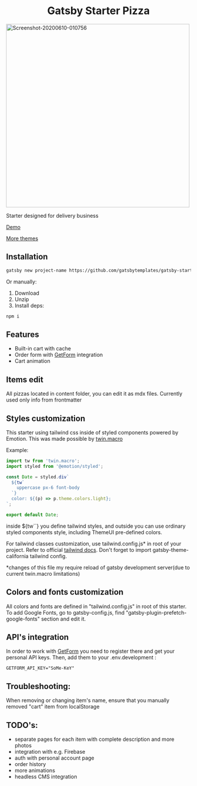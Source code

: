 <h1 align="center">
  Gatsby Starter Pizza
</h1>

<img src="https://i.ibb.co/y6G6SKT/Screenshot-20200610-010756.png" alt="Screenshot-20200610-010756" width="500px" />

Starter designed for delivery business

[Demo](https://pizza.gatsbytemplates.io/)

[More themes](https://gatsbytemplates.io/)
## Installation

```sh
gatsby new project-name https://github.com/gatsbytemplates/gatsby-starter-pizza.git
```

Or manually:

1. Download
2. Unzip
3. Install deps:
```sh
npm i
```


## Features

* Built-in cart with cache
* Order form with [GetForm](https://getform.io/) integration
* Cart animation

## Items edit

All pizzas located in content folder, you can edit it as mdx files. Currently used only info from frontmatter

## Styles customization

This starter using tailwind css inside of styled components powered by Emotion. This was made possible by [twin.macro](https://github.com/ben-rogerson/twin.macro)

Example:

```javascript
import tw from 'twin.macro';
import styled from '@emotion/styled';

const Date = styled.div`
  ${tw`
    uppercase px-6 font-body
  `}
  color: ${(p) => p.theme.colors.light};
`;

export default Date;
```

inside ${tw``} you define tailwind styles, and outside you can use ordinary styled components style, including ThemeUI pre-defined colors.

For tailwind classes customization, use tailwind.config.js* in root of your project. Refer to official [tailwind docs](https://tailwindcss.com/docs/configuration/). Don't forget to import gatsby-theme-california tailwind config. 

*changes of this file my require reload of gatsby development server(due to current twin.macro limitations)

## Colors and fonts customization

All colors and fonts are defined in "tailwind.config.js" in root of this starter. 
To add Google Fonts, go to gatsby-config.js, find "gatsby-plugin-prefetch-google-fonts" section and edit it.

## API's integration
In order to work with [GetForm](https://getform.io/) you need to register there and get your personal API keys. Then, add them to your .env.development :
```
GETFORM_API_KEY="SoMe-KeY"
```

## Troubleshooting:
When removing or changing item's name, ensure that you manually removed "cart" item from localStorage

## TODO's:
* separate pages for each item with complete description and more photos
* integration with e.g. Firebase
* auth with personal account page
* order history
* more animations
* headless CMS integration
